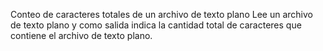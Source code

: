 Conteo de caracteres totales de un archivo de texto plano
Lee un archivo de texto plano y como salida indica la cantidad total de caracteres que contiene el archivo de texto plano.
